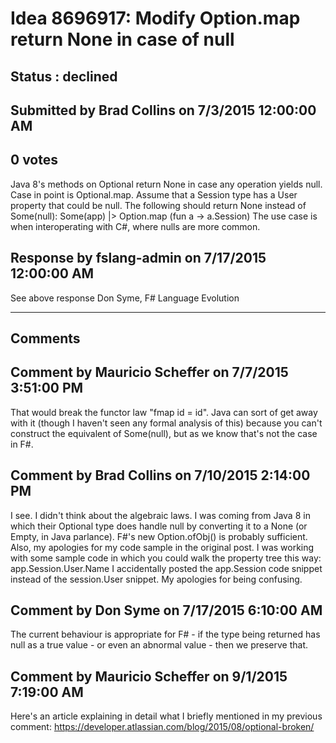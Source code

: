 # Idea 8696917: Modify Option.map return None in case of null #

## Status : declined

## Submitted by Brad Collins on 7/3/2015 12:00:00 AM

## 0 votes

Java 8's methods on Optional return None in case any operation yields null. Case in point is Optional.map.
Assume that a Session type has a User property that could be null. The following should return None instead of Some(null):
Some(app) |> Option.map (fun a -> a.Session)
The use case is when interoperating with C#, where nulls are more common.



## Response by fslang-admin on 7/17/2015 12:00:00 AM

See above response
Don Syme, F# Language Evolution

------------------------
## Comments


## Comment by Mauricio Scheffer on 7/7/2015 3:51:00 PM
That would break the functor law "fmap id = id". Java can sort of get away with it (though I haven't seen any formal analysis of this) because you can't construct the equivalent of Some(null), but as we know that's not the case in F#.


## Comment by Brad Collins on 7/10/2015 2:14:00 PM
I see. I didn't think about the algebraic laws. I was coming from Java 8 in which their Optional type does handle null by converting it to a None (or Empty, in Java parlance). F#'s new Option.ofObj() is probably sufficient.
Also, my apologies for my code sample in the original post. I was working with some sample code in which you could walk the property tree this way:
app.Session.User.Name
I accidentally posted the app.Session code snippet instead of the session.User snippet. My apologies for being confusing.


## Comment by Don Syme on 7/17/2015 6:10:00 AM
The current behaviour is appropriate for F# - if the type being returned has null as a true value - or even an abnormal value - then we preserve that.


## Comment by Mauricio Scheffer on 9/1/2015 7:19:00 AM
Here's an article explaining in detail what I briefly mentioned in my previous comment: https://developer.atlassian.com/blog/2015/08/optional-broken/

